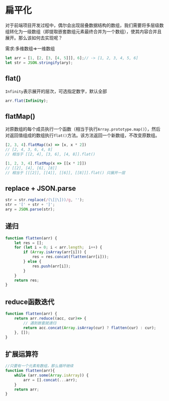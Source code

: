 # 扁平化
对于前端项目开发过程中，偶尔会出现层叠数据结构的数组，我们需要将多层级数组转化为一级数组（即提取嵌套数组元素最终合并为一个数组），使其内容合并且展开。那么该如何去实现呢？

需求:多维数组=>一维数组

```js
let arr = [1, [2, [3, [4, 5]]], 6];// -> [1, 2, 3, 4, 5, 6]
let str = JSON.stringify(ary);
```

## flat()
`Infinity`表示展开的层次，可选指定数字，默认全部
```js
arr.flat(Infinity);
```

## flatMap()
对原数组的每个成员执行一个函数（相当于执行`Array.prototype.map()`），然后对返回值组成的数组执行`flat()`方法。该方法返回一个新数组，不改变原数组。
```js
[2, 3, 4].flatMap((x) => [x, x * 2])
// [2, 4, 3, 6, 4, 8]
// 相当于 [[2, 4], [3, 6], [4, 8]].flat()

[1, 2, 3, 4].flatMap(x => [[x * 2]])
// [[2], [4], [6], [8]]
// 相当于 [[[2]], [[4]], [[6]], [[8]]].flat() 只展开一层
```

## replace + JSON.parse
```js
str = str.replace(/(\[|\]))/g, '');
str = '[' + str + ']';
ary = JSON.parse(str);
```

## 递归
```js
function flatten(arr) {
    let res = [];
    for (let i = 0; i < arr.length;  i++) {
        if (Array.isArray(arr[i])) {
            res = res.concat(flatten(arr[i]));
        } else {
            res.push(arr[i]);
        }
    }
    return res;
}
```

## reduce函数迭代
```js
function flatten(arr) {
    return arr.reduce((acc, cur)=> {
        // 遇到嵌套就递归
        return acc.concat(Array.isArray(cur) ? flatten(cur) : cur);
    }, []);
}
```

## 扩展运算符
```js
//只要有一个元素有数组，那么循环继续
function flatten(arr){
    while (arr.some(Array.isArray)) {
        arr = [].concat(...arr);
    }
    return arr;
}
```